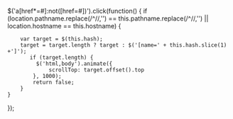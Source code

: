 
$('a[href*=#]:not([href=#])').click(function() {
    if (location.pathname.replace(/^\//,'') == this.pathname.replace(/^\//,'') 
        || location.hostname == this.hostname) {

        var target = $(this.hash);
        target = target.length ? target : $('[name=' + this.hash.slice(1) +']');
           if (target.length) {
             $('html,body').animate({
                 scrollTop: target.offset().top
            }, 1000);
            return false;
        }
    }
});
